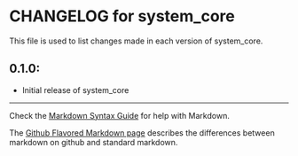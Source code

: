 # CHANGELOG for system_core

This file is used to list changes made in each version of system_core.

## 0.1.0:

* Initial release of system_core

- - -
Check the [Markdown Syntax Guide](http://daringfireball.net/projects/markdown/syntax) for help with Markdown.

The [Github Flavored Markdown page](http://github.github.com/github-flavored-markdown/) describes the differences between markdown on github and standard markdown.
